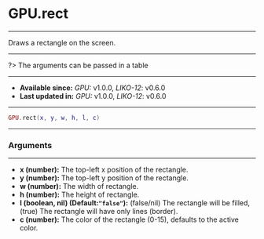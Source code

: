 # GPU.rect
---

Draws a rectangle on the screen.

---

?> The arguments can be passed in a table

---

* **Available since:** _GPU:_ v1.0.0, _LIKO-12_: v0.6.0
* **Last updated in:** _GPU:_ v1.0.0, _LIKO-12_: v0.6.0

---

```lua
GPU.rect(x, y, w, h, l, c)
```

---
### Arguments
---

* **x (number):** The top-left x position of the rectangle.
* **y (number):** The top-left y position of the rectangle.
* **w (number):** The width of rectangle.
* **h (number):** The height of rectangle.
* **l (boolean, nil) (Default:`"false"`):** (false/nil) The rectangle will be filled, (true) The rectangle will have only lines (border).
* **c (number):** The color of the rectangle (0-15), defaults to the active color.

